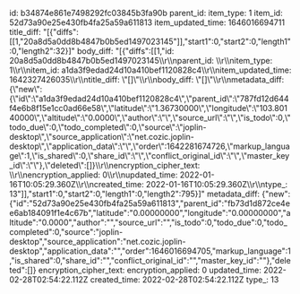 id: b34874e861e7498292fc03845b3fa90b
parent_id: 
item_type: 1
item_id: 52d73a90e25e430fb4fa25a59a611813
item_updated_time: 1646016694711
title_diff: "[{\"diffs\":[[1,\"20a8d5a0dd8b4847b0b5ed1497023145\"]],\"start1\":0,\"start2\":0,\"length1\":0,\"length2\":32}]"
body_diff: "[{\"diffs\":[[1,\"id: 20a8d5a0dd8b4847b0b5ed1497023145\\\r\\\nparent_id: \\\r\\\nitem_type: 1\\\r\\\nitem_id: a1da3f9edad24d10a410bef1120828c4\\\r\\\nitem_updated_time: 1642327426035\\\r\\\ntitle_diff: \\\"[]\\\"\\\r\\\nbody_diff: \\\"[]\\\"\\\r\\\nmetadata_diff: {\\\"new\\\":{\\\"id\\\":\\\"a1da3f9edad24d10a410bef1120828c4\\\",\\\"parent_id\\\":\\\"787fd12d644f4e6b8f15e1cc0ad66e58\\\",\\\"latitude\\\":\\\"1.36730000\\\",\\\"longitude\\\":\\\"103.80140000\\\",\\\"altitude\\\":\\\"0.0000\\\",\\\"author\\\":\\\"\\\",\\\"source_url\\\":\\\"\\\",\\\"is_todo\\\":0,\\\"todo_due\\\":0,\\\"todo_completed\\\":0,\\\"source\\\":\\\"joplin-desktop\\\",\\\"source_application\\\":\\\"net.cozic.joplin-desktop\\\",\\\"application_data\\\":\\\"\\\",\\\"order\\\":1642281674726,\\\"markup_language\\\":1,\\\"is_shared\\\":0,\\\"share_id\\\":\\\"\\\",\\\"conflict_original_id\\\":\\\"\\\",\\\"master_key_id\\\":\\\"\\\"},\\\"deleted\\\":[]}\\\r\\\nencryption_cipher_text: \\\r\\\nencryption_applied: 0\\\r\\\nupdated_time: 2022-01-16T10:05:29.360Z\\\r\\\ncreated_time: 2022-01-16T10:05:29.360Z\\\r\\\ntype_: 13\"]],\"start1\":0,\"start2\":0,\"length1\":0,\"length2\":795}]"
metadata_diff: {"new":{"id":"52d73a90e25e430fb4fa25a59a611813","parent_id":"fb73d1d872ce4ee6ab184091f1e4c67b","latitude":"0.00000000","longitude":"0.00000000","altitude":"0.0000","author":"","source_url":"","is_todo":0,"todo_due":0,"todo_completed":0,"source":"joplin-desktop","source_application":"net.cozic.joplin-desktop","application_data":"","order":1646016694705,"markup_language":1,"is_shared":0,"share_id":"","conflict_original_id":"","master_key_id":""},"deleted":[]}
encryption_cipher_text: 
encryption_applied: 0
updated_time: 2022-02-28T02:54:22.112Z
created_time: 2022-02-28T02:54:22.112Z
type_: 13